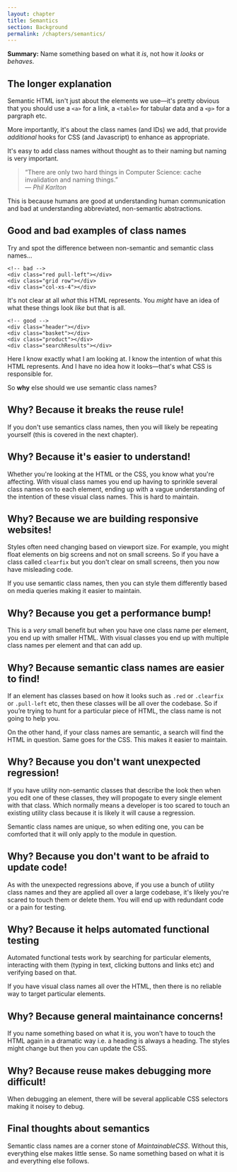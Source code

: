 ```yaml
---
layout: chapter
title: Semantics
section: Background
permalink: /chapters/semantics/
---
```


**Summary:** Name something based on what it *is*, not how it *looks* or *behaves*.

## The longer explanation

Semantic HTML isn't just about the elements we use&mdash;it's pretty obvious that you should use a `<a>` for a link, a `<table>` for tabular data and a `<p>` for a pargraph etc.

More importantly, it's about the class names (and IDs) we add, that provide *additional* hooks for CSS (and Javascript) to enhance as appropriate.

It's easy to add class names without thought as to their naming but naming is very important.

> &ldquo;There are only two hard things in Computer Science: cache invalidation and naming things.&rdquo;
<br>&mdash; <cite>Phil Karlton</cite>

This is because humans are good at understanding human communication and bad at understanding abbreviated, non-semantic abstractions.

## Good and bad examples of class names

Try and spot the difference between non-semantic and semantic class names...

	<!-- bad -->
	<div class="red pull-left"></div>
	<div class="grid row"></div>
	<div class="col-xs-4"></div>

It's not clear at all *what* this HTML represents. You *might* have an idea of what these things look *like* but that is all.

	<!-- good -->
	<div class="header"></div>
	<div class="basket"></div>
	<div class="product"></div>
	<div class="searchResults"></div>

Here I know exactly what I am looking at. I know the intention of what this HTML represents. And I have no idea how it looks&mdash;that's what CSS is responsible for.

So **why** else should we use semantic class names?

## Why? Because it breaks the reuse rule!

If you don't use semantics class names, then you will likely be repeating yourself (this is covered in the next chapter).

## Why? Because it's easier to understand!

Whether you're looking at the HTML or the CSS, you know what you're affecting. With visual class names you end up having to sprinkle several class names on to each element, ending up with a vague understanding of the intention of these visual class names. This is hard to maintain.

## Why? Because we are building responsive websites!

Styles often need changing based on viewport size. For example, you might float elements on big screens and not on small screens. So if you have a class called `clearfix` but you don't clear on small screens, then you now have misleading code.

If you use semantic class names, then you can style them differently based on media queries making it easier to maintain.

## Why? Because you get a performance bump!

This is a *very* small benefit but when you have one class name per element, you end up with smaller HTML. With visual classes you end up with multiple class names per element and that can add up.

## Why? Because semantic class names are easier to find!

If an element has classes based on how it looks such as `.red` or `.clearfix` or `.pull-left` etc, then these classes will be all over the codebase. So if you’re trying to hunt for a particular piece of HTML, the class name is not going to help you.

On the other hand, if your class names are semantic, a search will find the HTML in question. Same goes for the CSS. This makes it easier to maintain.

## Why? Because you don't want unexpected regression!

If you have utility non-semantic classes that describe the look then when you edit one of these classes, they will propogate to every single element with that class. Which normally means a developer is too scared to touch an existing utility class because it is likely it will cause a regression.

Semantic class names are unique, so when editing one, you can be comforted that it will only apply to the module in question.

## Why? Because you don't want to be afraid to update code!

As with the unexpected regressions above, if you use a bunch of utility class names and they are applied all over a large codebase, it's likely you're scared to touch them or delete them. You will end up with redundant code or a pain for testing.

## Why? Because it helps automated functional testing

Automated functional tests work by searching for particular elements, interacting with them (typing in text, clicking buttons and links etc) and verifying based on that.

If you have visual class names all over the HTML, then there is no reliable way to target particular elements.

## Why? Because general maintainance concerns!

If you name something based on what it is, you won't have to touch the HTML again in a dramatic way i.e. a heading is always a heading. The styles might change but then you can update the CSS.

## Why? Because reuse makes debugging more difficult!

When debugging an element, there will be several applicable CSS selectors making it noisey to debug.

<!--## Why? Because visual class names might declare the same property!

It's likely that several different utility classes could refer to the same property meaning order matters and performance degrades.

Think of an example of this.
-->

## Final thoughts about semantics

Semantic class names are a corner stone of *MaintainableCSS*. Without this, everything else makes little sense. So name something based on what it is and everything else follows.